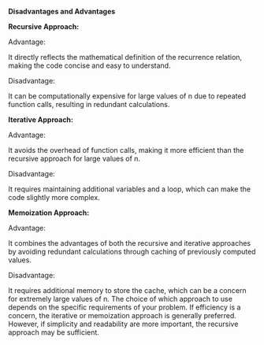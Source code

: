**Disadvantages and Advantages**



**Recursive Approach:**

Advantage:


It directly reflects the mathematical definition of the recurrence relation, making the code concise and easy to understand.


Disadvantage:

It can be computationally expensive for large values of n due to repeated function calls, resulting in redundant calculations.


**Iterative Approach:**

Advantage:

It avoids the overhead of function calls, making it more efficient than the recursive approach for large values of n.

Disadvantage:

It requires maintaining additional variables and a loop, which can make the code slightly more complex.


**Memoization Approach:**

Advantage:

It combines the advantages of both the recursive and iterative approaches by avoiding redundant calculations through caching of previously computed values.

Disadvantage:

It requires additional memory to store the cache, which can be a concern for extremely large values of n.
The choice of which approach to use depends on the specific requirements of your problem. If efficiency is a concern, the iterative or memoization approach is generally preferred. However, if simplicity and readability are more important, the recursive approach may be sufficient.
